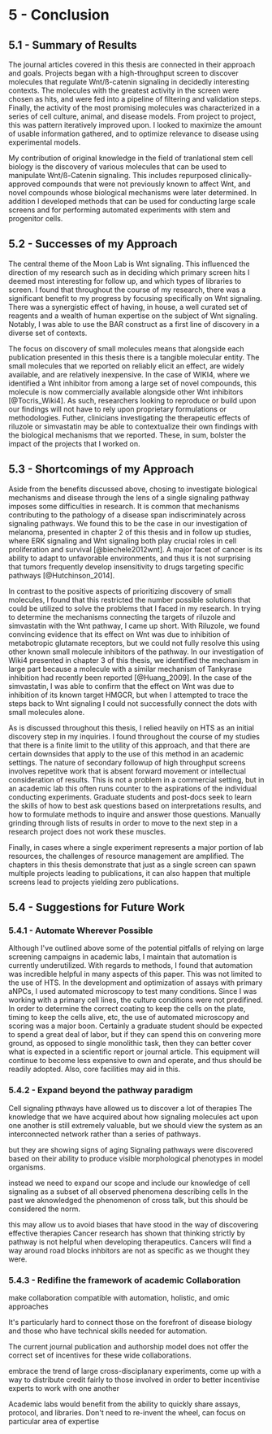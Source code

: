 
# 5 - Conclusion

## 5.1 - Summary of Results

The journal articles covered in this thesis are connected in their approach and goals. Projects began with a high-throughput screen to discover molecules that regulate Wnt/ß-catenin signaling in decidedly interesting contexts. The molecules with the greatest activity in the screen were chosen as hits, and were fed into a pipeline of filtering and validation steps. Finally, the activity of the most promising molecules was characterized in a series of cell culture, animal, and disease models. From project to project, this was pattern iteratively improved upon. I looked to maximize the amount of usable information gathered, and to optimize relevance to disease using experimental models.

My contribution of original knowledge in the field of tranlational stem cell biology is the discovery of various molecules that can be used to manipulate Wnt/ß-Catenin signaling. This includes repurposed clinically-approved compounds that were not previously known to affect Wnt, and novel compounds whose biological mechanisms were later determined. In addition I developed methods that can be used for conducting large scale screens and for performing automated experiments with stem and progenitor cells.

## 5.2 - Successes of my Approach

The central theme of the Moon Lab is Wnt signaling. This influenced the direction of my research such as in deciding which primary screen hits I deemed most interesting for follow up, and which types of libraries to screen. I found that throughout the course of my research, there was a significant benefit to my progress by focusing specifically on Wnt signaling. There was a synergistic effect of having, in house, a well curated set of reagents and a wealth of human expertise on the subject of Wnt signaling. Notably, I was able to use the BAR construct as a first line of discovery in a diverse set of contexts. 

The focus on discovery of small molecules means that alongside each publication presented in this thesis there is a tangible molecular entity. The small molecules that we reported on reliably elicit an effect, are widely available, and are relatively inexpensive. In the case of WIKI4, where we identified a Wnt inhibitor from among a large set of novel compounds, this molecule is now commercially available alongside other Wnt inhibitors [@Tocris_Wiki4]. As such, researchers looking to reproduce or build upon our findings will not have to rely upon proprietary formulations or methodologies. Futher, clinicians investigating the therapeutic effects of riluzole or simvastatin may be able to contextualize their own findings with the biological mechanisms that we reported. These, in sum, bolster the impact of the projects that I worked on.

## 5.3  - Shortcomings of my Approach

Aside from the benefits discussed above, chosing to investigate biological mechanisms and disease through the lens of a single signaling pathway imposes some difficulties in research. It is common that mechanisms contributing to the pathology of a disease span indiscriminately across signaling pathways. We found this to be the case in our investigation of melanoma, presented in chapter 2 of this thesis and in follow up studies, where ERK signaling and Wnt signaling both play crucial roles in cell proliferation and survival [@biechele2012wnt]. A major facet of cancer is its ability to adapt to unfavorable environments, and thus it is not surprising that tumors frequently develop insensitivity to drugs targeting specific pathways [@Hutchinson_2014].

In contrast to the positive aspects of prioritizing discovery of small molecules, I found that this restricted the number possible solutions that could be utilized to solve the problems that I faced in my research. In trying to determine the mechanisms connecting the targets of riluzole and simvastatin with the Wnt pathway, I came up short. With Riluzole, we found convincing evidence that its effect on Wnt was due to inhibition of metabotropic glutamate receptors, but we could not fully resolve this using other known small molecule inhibitors of the pathway. In our investigation of Wiki4 presented in chapter 3 of this thesis, we identified the mechanism in large part because a molecule with a similar mechanism of Tankyrase inhibition had recently been reported [@Huang_2009]. In the case of the simvastatin, I was able to confirm that the effect on Wnt was due to inhibition of its known target HMGCR, but when I attempted to trace the steps back to Wnt signaling I could not successfully connect the dots with small molecules alone.

As is discussed throughout this thesis, I relied heavily on HTS as an initial discovery step in my inquiries. I found throughout the course of my studies that there is a finite limit to the utility of this approach, and that there are certain downsides that apply to the use of this method in an academic settings. The nature of secondary followup of high throughput screens involves repetitve work that is absent forward movement or intellectual consideration of results. This is not a problem in a commercial setting, but in an academic lab this often runs counter to the aspirations of the individual conducting experiments. Graduate students and post-docs seek to learn the skills of how to best ask questions based on interpretations results, and how to formulate methods to inquire and answer those questions. Manually grinding through lists of results in order to move to the next step in a research project does not work these muscles.

Finally, in cases where a single experiment represents a major portion of lab resources, the challenges of resource management are amplified. The chapters in this thesis demonstrate that just as a single screen can spawn multiple projects leading to publications, it can also happen that multiple screens lead to projects yielding zero publications. 



## 5.4 - Suggestions for Future Work

### 5.4.1 - Automate Wherever Possible

Although I've outlined above some of the potential pitfalls of relying on large screening campaigns in academic labs, I maintain that automation is currently underutilized. With regards to methods, I found that automation was incredible helpful in many aspects of this paper. This was not limited to the use of HTS. In the development and optimization of assays with primary aNPCs, I used automated microscopy to test many conditions. Since I was working with a primary cell lines, the culture conditions were not predifined. In order to determine the correct coating to keep the cells on the plate, timing to keep the cells alive, etc, the use of automated microscopy and scoring was a major boon. Certainly a graduate student should be expected to spend a great deal of labor, but if they can spend this on convering more ground, as opposed to single monolithic task, then they can better cover what is expected in a scientific report or journal article. This equipment will continue to become less expensive to own and operate, and thus should be readily adopted. Also, core facilities may aid in this.

### 5.4.2 - Expand beyond the pathway paradigm

Cell signaling pthways have allowed us to discover a lot of therapies
     The knowledge that we have acquired about how signaling molecules act upon one another is still extremely valuable, but we should view the system as an interconnected network rather than a series of pathways.

but they are showing signs of aging
    Signaling pathways were discovered based on their ability to produce visible morphological phenotypes in model organisms.

instead we need to expand our scope and include our knowledge of cell signaling as a subset of all observed phenomena describing cells
    In the past we aknowledged the phenomenon of cross talk, but this should be considered the norm.


this may allow us to avoid biases that have stood in the way of discovering effective therapies
    Cancer research has shown that thinking strictly by pathway is not helpful when developing therapeutics. Cancers will find a way around road blocks
    inhbitors are not as specific as we thought they were.

### 5.4.3 - Redifine the framework of academic Collaboration 

make collaboration compatible with automation, holistic, and omic approaches

It's particularly hard to connect those on the forefront of disease biology and those who have technical skills needed for automation. 

The current journal publication and authorship model does not offer the correct set of incentives for these wide collaborations.

embrace the trend of large cross-disciplanary experiments, come up with a way to distribute credit fairly to those involved in order to better incentivise experts to work with one another

Academic labs would benefit from the ability to quickly share assays, protocol, and libraries. Don't need to re-invent the wheel, can focus on particular area of expertise


